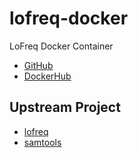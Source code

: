 # lofreq-docker

LoFreq Docker Container

- [GitHub](https://github.com/informationsea/lofreq-docker)
- [DockerHub](https://hub.docker.com/r/informationsea/lofreq)

## Upstream Project

- [lofreq](https://csb5.github.io/lofreq/)
- [samtools](https://github.com/samtools)
